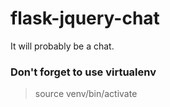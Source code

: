 flask-jquery-chat
=================

It will probably be a chat.

### Don't forget to use virtualenv 
> source venv/bin/activate
